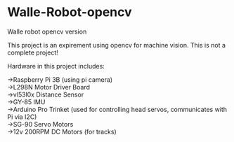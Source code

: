 # Walle-Robot-opencv
Walle robot opencv version

This project is an expirement using opencv for machine vision. This is not a complete project!

Hardware in this project includes:

->Raspberry Pi 3B (using pi camera)<br />
->L298N Motor Driver Board<br />
->vl53l0x Distance Sensor<br />
->GY-85 IMU<br />
->Arduino Pro Trinket (used for controlling head servos, communicates with Pi via I2C)<br />
->SG-90 Servo Motors<br />
->12v 200RPM DC Motors (for tracks)
